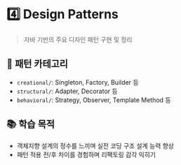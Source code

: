 # 4️⃣ Design Patterns

> 자바 기반의 주요 디자인 패턴 구현 및 정리

## 📂 패턴 카테고리

- `creational/`: Singleton, Factory, Builder 등
- `structural/`: Adapter, Decorator 등
- `behavioral/`: Strategy, Observer, Template Method 등

## 📚 학습 목적

- 객체지향 설계의 정수를 느끼며 실전 코딩 구조 설계 능력 향상
- 패턴 적용 전/후 차이를 경험하며 리팩토링 감각 익히기
